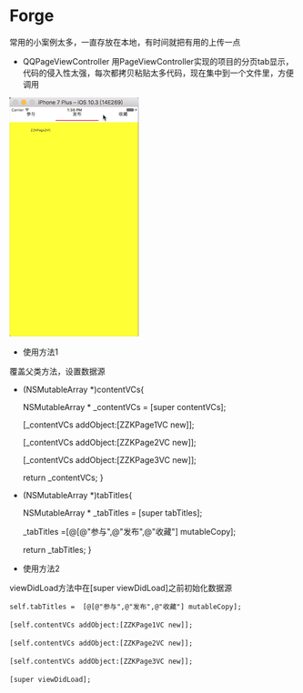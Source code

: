 # Forge
常用的小案例太多，一直存放在本地，有时间就把有用的上传一点


- QQPageViewController
用PageViewController实现的项目的分页tab显示，代码的侵入性太强，每次都拷贝粘贴太多代码，现在集中到一个文件里，方便调用

![Alt text](https://github.com/qinjun998/Forge/blob/master/images/PageVC.gif)



- 使用方法1

覆盖父类方法，设置数据源

- (NSMutableArray *)contentVCs{

    NSMutableArray * _contentVCs =  [super contentVCs];
    
    [_contentVCs addObject:[ZZKPage1VC new]];
    
    [_contentVCs addObject:[ZZKPage2VC new]];
    
    [_contentVCs addObject:[ZZKPage3VC new]];
    
    return _contentVCs;
}

- (NSMutableArray *)tabTitles{

    NSMutableArray * _tabTitles =  [super tabTitles];
    
    _tabTitles =[@[@"参与",@"发布",@"收藏"] mutableCopy];
    
    return _tabTitles;
}

- 使用方法2

viewDidLoad方法中在[super viewDidLoad]之前初始化数据源

    self.tabTitles =  [@[@"参与",@"发布",@"收藏"] mutableCopy];
    
    [self.contentVCs addObject:[ZZKPage1VC new]];
    
    [self.contentVCs addObject:[ZZKPage2VC new]];
    
    [self.contentVCs addObject:[ZZKPage3VC new]];

    [super viewDidLoad];


